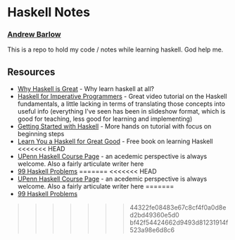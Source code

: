 # Haskell Notes
### [Andrew Barlow](https://github.com/dandrewbarlow)

This is a repo to hold my code / notes while learning haskell. God help me.

## Resources
* [Why Haskell is Great](https://youtu.be/RqvCNb7fKsg) - Why learn haskell at all?
* [Haskell for Imperative Programmers](https://www.youtube.com/playlist?list=PLe7Ei6viL6jGp1Rfu0dil1JH1SHk9bgDV) - Great video tutorial on the Haskell fundamentals, a little lacking in terms of translating those concepts into useful info (everything I've seen has been in slideshow format, which is good for teaching, less good for learning and implementing)
* [Getting Started with Haskell](https://youtu.be/fJRBeWwdby8) - More hands on tutorial with focus on beginning steps
* [Learn You a Haskell for Great Good](http://learnyouahaskell.com/) - Free book on learning Haskell
<<<<<<< HEAD
* [UPenn Haskell Course Page](https://www.seas.upenn.edu/~cis194/fall16/lectures/01-intro.html) - an acedemic perspective is always welcome. Also a fairly articulate writer here
* [99 Haskell Problems](https://wiki.haskell.org/H-99:_Ninety-Nine_Haskell_Problems)
=======
<<<<<<< HEAD
* [UPenn Haskell Course Page](https://www.seas.upenn.edu/~cis194/fall16/lectures/01-intro.html) - an acedemic perspective is always welcome. Also a fairly articulate writer here
=======
* [99 Haskell Problems](https://wiki.haskell.org/H-99:_Ninety-Nine_Haskell_Problems)
>>>>>>> 44322fe08483e67c8cf4f0a0d8ed2bd49360e5d0
>>>>>>> bf42f54424662d9493d81231914f523a98e6d8c6
